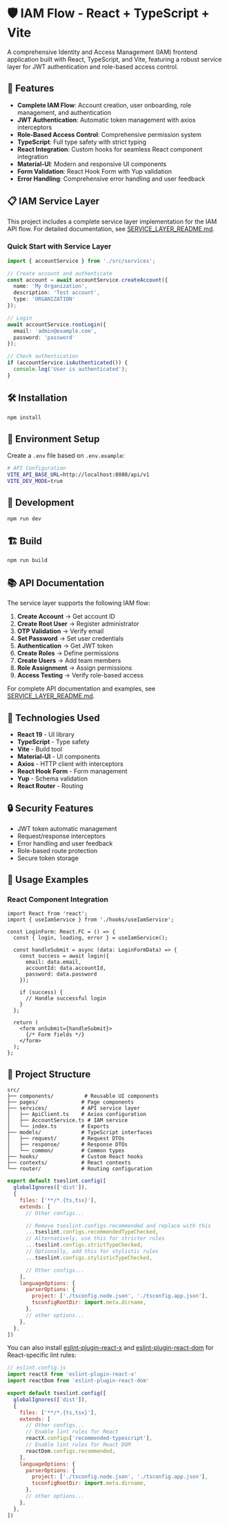 # 🛡️ IAM Flow - React + TypeScript + Vite

A comprehensive Identity and Access Management (IAM) frontend application built with React, TypeScript, and Vite, featuring a robust service layer for JWT authentication and role-based access control.

## 🚀 Features

- **Complete IAM Flow**: Account creation, user onboarding, role management, and authentication
- **JWT Authentication**: Automatic token management with axios interceptors
- **Role-Based Access Control**: Comprehensive permission system
- **TypeScript**: Full type safety with strict typing
- **React Integration**: Custom hooks for seamless React component integration
- **Material-UI**: Modern and responsive UI components
- **Form Validation**: React Hook Form with Yup validation
- **Error Handling**: Comprehensive error handling and user feedback

## 📋 IAM Service Layer

This project includes a complete service layer implementation for the IAM API flow. For detailed documentation, see [SERVICE_LAYER_README.md](./SERVICE_LAYER_README.md).

### Quick Start with Service Layer

```typescript
import { accountService } from './src/services';

// Create account and authenticate
const account = await accountService.createAccount({
  name: 'My Organization',
  description: 'Test account',
  type: 'ORGANIZATION'
});

// Login
await accountService.rootLogin({
  email: 'admin@example.com',
  password: 'password'
});

// Check authentication
if (accountService.isAuthenticated()) {
  console.log('User is authenticated');
}
```

## 🛠️ Installation

```bash
npm install
```

## 🔧 Environment Setup

Create a `.env` file based on `.env.example`:

```bash
# API Configuration
VITE_API_BASE_URL=http://localhost:8080/api/v1
VITE_DEV_MODE=true
```

## 🚀 Development

```bash
npm run dev
```

## 🏗️ Build

```bash
npm run build
```

## 📚 API Documentation

The service layer supports the following IAM flow:

1. **Create Account** → Get account ID
2. **Create Root User** → Register administrator
3. **OTP Validation** → Verify email
4. **Set Password** → Set user credentials
5. **Authentication** → Get JWT token
6. **Create Roles** → Define permissions
7. **Create Users** → Add team members
8. **Role Assignment** → Assign permissions
9. **Access Testing** → Verify role-based access

For complete API documentation and examples, see [SERVICE_LAYER_README.md](./SERVICE_LAYER_README.md).

## 🧰 Technologies Used

- **React 19** - UI library
- **TypeScript** - Type safety
- **Vite** - Build tool
- **Material-UI** - UI components
- **Axios** - HTTP client with interceptors
- **React Hook Form** - Form management
- **Yup** - Schema validation
- **React Router** - Routing

## 🔒 Security Features

- JWT token automatic management
- Request/response interceptors
- Error handling and user feedback
- Role-based route protection
- Secure token storage

## 📖 Usage Examples

### React Component Integration

```tsx
import React from 'react';
import { useIamService } from './hooks/useIamService';

const LoginForm: React.FC = () => {
  const { login, loading, error } = useIamService();

  const handleSubmit = async (data: LoginFormData) => {
    const success = await login({
      email: data.email,
      accountId: data.accountId,
      password: data.password
    });
    
    if (success) {
      // Handle successful login
    }
  };

  return (
    <form onSubmit={handleSubmit}>
      {/* Form fields */}
    </form>
  );
};
```

## 🎯 Project Structure

```
src/
├── components/          # Reusable UI components
├── pages/              # Page components
├── services/           # API service layer
│   ├── ApiClient.ts    # Axios configuration
│   ├── AccountService.ts # IAM service
│   └── index.ts        # Exports
├── models/             # TypeScript interfaces
│   ├── request/        # Request DTOs
│   ├── response/       # Response DTOs
│   └── common/         # Common types
├── hooks/              # Custom React hooks
├── contexts/           # React contexts
└── router/             # Routing configuration
```

```js
export default tseslint.config([
  globalIgnores(['dist']),
  {
    files: ['**/*.{ts,tsx}'],
    extends: [
      // Other configs...

      // Remove tseslint.configs.recommended and replace with this
      ...tseslint.configs.recommendedTypeChecked,
      // Alternatively, use this for stricter rules
      ...tseslint.configs.strictTypeChecked,
      // Optionally, add this for stylistic rules
      ...tseslint.configs.stylisticTypeChecked,

      // Other configs...
    ],
    languageOptions: {
      parserOptions: {
        project: ['./tsconfig.node.json', './tsconfig.app.json'],
        tsconfigRootDir: import.meta.dirname,
      },
      // other options...
    },
  },
])
```

You can also install [eslint-plugin-react-x](https://github.com/Rel1cx/eslint-react/tree/main/packages/plugins/eslint-plugin-react-x) and [eslint-plugin-react-dom](https://github.com/Rel1cx/eslint-react/tree/main/packages/plugins/eslint-plugin-react-dom) for React-specific lint rules:

```js
// eslint.config.js
import reactX from 'eslint-plugin-react-x'
import reactDom from 'eslint-plugin-react-dom'

export default tseslint.config([
  globalIgnores(['dist']),
  {
    files: ['**/*.{ts,tsx}'],
    extends: [
      // Other configs...
      // Enable lint rules for React
      reactX.configs['recommended-typescript'],
      // Enable lint rules for React DOM
      reactDom.configs.recommended,
    ],
    languageOptions: {
      parserOptions: {
        project: ['./tsconfig.node.json', './tsconfig.app.json'],
        tsconfigRootDir: import.meta.dirname,
      },
      // other options...
    },
  },
])
```
